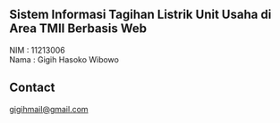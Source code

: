 ## Sistem Informasi Tagihan Listrik Unit Usaha di Area TMII Berbasis Web

NIM : 11213006<br>
Nama : Gigih Hasoko Wibowo


## Contact

gigihmail@gmail.com
